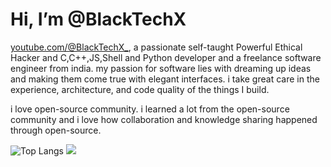 # Hi, I’m @BlackTechX
[youtube.com/@BlackTechX_](https://www.youtube.com/@BlackTechX_), a passionate self-taught Powerful Ethical Hacker and C,C++,JS,Shell and Python developer and a freelance software engineer from india. my passion for software lies with dreaming up ideas and making them come true with elegant interfaces. i take great care in the experience, architecture, and code quality of the things I build.

i love open-source community. i learned a lot from the open-source community and i love how collaboration and knowledge sharing happened through open-source.


![Top Langs](https://github-readme-stats.vercel.app/api/top-langs/?username=BlackTechX011&size_weight=0.7&count_weight=0.7&theme=transparent&show_icons=true) ![](https://github-readme-stats.vercel.app/api?username=BlackTechX011&show_icons=true&theme=transparent)











